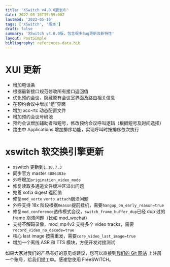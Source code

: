 ```yaml
---
title: 'XSwitch v4.0.0版发布'
date: 2022-05-16T15:59:00Z
lastmod: '2022-05-16'
tags: ['XSwitch', '版本']
draft: false
summary: 'XSwitch v4.0.0版，包含很多Bug更新及新特性'
layout: PostSimple
bibliography: references-data.bib
---
```


# XUI 更新

- 增加电话条
- 根据最新接口规范修改所有接口返回值
- 优化预约会议，隐藏原有会议室界面及路由相关信息
- 在预约会议中增加“组”界面
- 增加 xcc-rtc 动态配置文件
- 增加预约会议号码池
- 预约会议增加辅助者和短号，修改预约会议呼叫逻辑（根据短号及时间选择）
- 路由中 Applications 增加排序功能，实现呼叫时按排序依次执行

# xswitch 软交换引擎更新

- xswitch 更新到`1.10.7.3`
- 同步官方 master `4886383e`
- 外呼增加`origination_video_mode`
- 修复读取多通道文件缓冲区溢出问题
- 完善 sofia digest 返回值
- 修复`mod_verto` `verto.attach`崩溃问题
- 外呼支持 18x 阶段根据`Reason`提前挂机，需要`hangup_on_early_reason=true`
- 修复`mod_conference`透传模式会议，`switch_frame_buffer_dup`已经 dup 过的 frame 崩溃问题（比如 mod_wechat）
- 支持不解码录像，mod_mp4v2 支持多个 video tracks，需要`record_video_no_decode=true`
- 核心 last image 按需重发，需要`core_video_last_image=true`
- 增加一个离线 ASR 和 TTS 模块，方便开发对接测试

如果大家对我们的产品有好的意见或建议，您可以直接到[我们的 Git 网站](https://git.xswitch.cn/) 上注册一个账号，给我们提工单。感谢您使用 FreeSWITCH。
